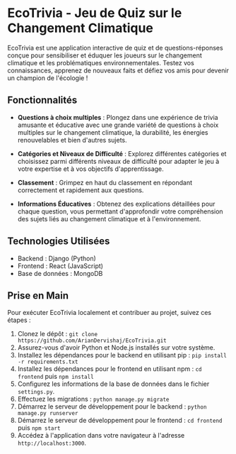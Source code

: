 # EcoTrivia - Jeu de Quiz sur le Changement Climatique

EcoTrivia est une application interactive de quiz et de questions-réponses conçue pour sensibiliser et éduquer les joueurs sur le changement climatique et les problématiques environnementales. Testez vos connaissances, apprenez de nouveaux faits et défiez vos amis pour devenir un champion de l'écologie !

## Fonctionnalités

- **Questions à choix multiples** : Plongez dans une expérience de trivia amusante et éducative avec une grande variété de questions à choix multiples sur le changement climatique, la durabilité, les énergies renouvelables et bien d'autres sujets.

- **Catégories et Niveaux de Difficulté** : Explorez différentes catégories et choisissez parmi différents niveaux de difficulté pour adapter le jeu à votre expertise et à vos objectifs d'apprentissage.

- **Classement** : Grimpez en haut du classement en répondant correctement et rapidement aux questions.

- **Informations Éducatives** : Obtenez des explications détaillées pour chaque question, vous permettant d'approfondir votre compréhension des sujets liés au changement climatique et à l'environnement.

## Technologies Utilisées

- Backend : Django (Python)
- Frontend : React (JavaScript)
- Base de données : MongoDB

## Prise en Main

Pour exécuter EcoTrivia localement et contribuer au projet, suivez ces étapes :

1. Clonez le dépôt : `git clone https://github.com/ArianDervishaj/EcoTrivia.git`
2. Assurez-vous d'avoir Python et Node.js installés sur votre système.
3. Installez les dépendances pour le backend en utilisant pip : `pip install -r requirements.txt`
4. Installez les dépendances pour le frontend en utilisant npm : `cd frontend` puis `npm install`
5. Configurez les informations de la base de données dans le fichier `settings.py`.
6. Effectuez les migrations : `python manage.py migrate`
7. Démarrez le serveur de développement pour le backend : `python manage.py runserver`
8. Démarrez le serveur de développement pour le frontend : `cd frontend` puis `npm start`
9. Accédez à l'application dans votre navigateur à l'adresse `http://localhost:3000`.
